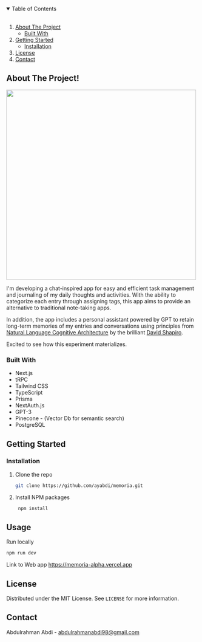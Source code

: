 <!-- TABLE OF CONTENTS -->
<br/>
<details open="open">
  <summary>Table of Contents</summary> <br/>
  <ol>
    <li>
      <a href="#about-the-project">About The Project</a>
      <ul>
        <li><a href="#built-with">Built With</a></li>
      </ul>
    </li>
    <li>
      <a href="#getting-started">Getting Started</a>
      <ul>
        <li><a href="#installation">Installation</a></li>
      </ul>
    </li>
    <li><a href="#license">License</a></li>
    <li><a href="#contact">Contact</a></li>
  </ol>
</details>


<!-- ABOUT THE PROJECT -->
## About The Project!

<img height="500" src="https://user-images.githubusercontent.com/46926470/216976437-7faa9b89-e604-437e-95d5-1754e8f1a549.png">

I'm developing a chat-inspired app for easy and efficient task management and journaling of my daily thoughts and activities. With the ability to categorize each entry through assigning tags, this app aims to provide an alternative to traditional note-taking apps.

In addition, the app includes a personal assistant powered by GPT to retain long-term memories of my entries and conversations using principles from [Natural Language Cognitive Architecture](https://github.com/daveshap/NaturalLanguageCognitiveArchitecture) by the brilliant [David Shapiro](https://www.davidkshapiro.com). 

Excited to see how this experiment materializes.


### Built With
* Next.js
* tRPC
* Tailwind CSS
* TypeScript
* Prisma
* NextAuth.js
* GPT-3
* Pinecone - (Vector Db for semantic search)
* PostgreSQL

<!-- GETTING STARTED -->
## Getting Started

### Installation

  1. Clone the repo
     ```sh
     git clone https://github.com/ayabdi/memoria.git
     ```
  2. Install NPM packages
     ```sh
      npm install
      ```
   
## Usage
   Run locally
   ```sh
   npm run dev
   ```
   Link to Web app https://memoria-alpha.vercel.app
   
   ## License

Distributed under the MIT License. See `LICENSE` for more information.



<!-- CONTACT -->
## Contact

Abdulrahman Abdi  - abdulrahmanabdi98@gmail.com
